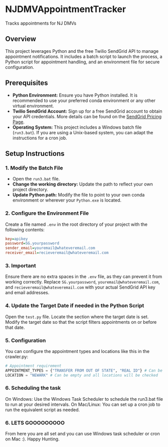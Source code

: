 # NJDMVAppointmentTracker

Tracks appointments for NJ DMVs

## Overview

This project leverages Python and the free Twilio SendGrid API to manage appointment notifications. It includes a batch script to launch the process, a Python script for appointment handling, and an environment file for secure configuration.

## Prerequisites

- **Python Environment:** Ensure you have Python installed. It is recommended to use your preferred conda environment or any other virtual environment.
- **Twilio SendGrid Account:** Sign up for a free SendGrid account to obtain your API credentials. More details can be found on the [SendGrid Pricing Page](https://sendgrid.com/en-us/pricing).
- **Operating System:** This project includes a Windows batch file (`run3.bat`). If you are using a Unix-based system, you can adapt the instructions for a cron job.

## Setup Instructions

### 1. Modify the Batch File

- Open the `run3.bat` file.
- **Change the working directory:** Update the path to reflect your own project directory.
- **Update Python path:** Modify the file to point to your own conda environment or wherever your `Python.exe` is located.

### 2. Configure the Environment File

Create a file named `.env` in the root directory of your project with the following contents:

```ini
key=apikey
password=SG.yourpassword
sender_email=youremail@whateveremail.com
receiver_email=recieveremail@whateveremail.com
```
### 3. Important
Ensure there are no extra spaces in the `.env` file, as they can prevent it from working correctly.
Replace `SG.yourpassword`, `youremail@whateveremail.com`, and `recieveremail@whateveremail.com` with your actual SendGrid API key and email addresses.

### 4. Update the Target Date if needed in the Python Script
Open the `test.py` file.
Locate the section where the target date is set.
Modify the target date so that the script filters appointments on or before that date.

### 5. Configuration
You can configure the appointment types and locations like this in the crawler.py:

```python
# Appointment requirement
APPOINTMENT_TYPES = {"TRANSFER FROM OUT OF STATE", "REAL ID"} # Can be not set and all supported types will be checked
LOCATION = "NEWARK" # Can be empty and all locations will be checked
```

### 6. Scheduling the task
On Windows: Use the Windows Task Scheduler to schedule the run3.bat file to run at your desired intervals.
On Mac/Linux: You can set up a cron job to run the equivalent script as needed.

### 6. LETS GOOOOOOOOO
From here you are all set and you can use Windows task scheduler or cron on Mac :). Happy Hunting.
